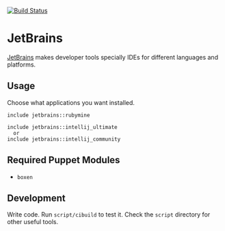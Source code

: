 [![Build Status](https://snap-ci.com/i3YkY9o3EsatHWyNfSGber-7uRbxbZmrHJzCW_J28cQ/build_image)](https://snap-ci.com/projects/mavcunha/puppet-jetbrains/build_history)

# JetBrains

[JetBrains](http://www.jetbrains.com/) makes developer tools specially IDEs
for different languages and platforms.

## Usage

Choose what applications you want installed.

```puppet
include jetbrains::rubymine

include jetbrains::intellij_ultimate
  or
include jetbrains::intellij_community
```

## Required Puppet Modules

* `boxen`

## Development

Write code. Run `script/cibuild` to test it. Check the `script`
directory for other useful tools.

